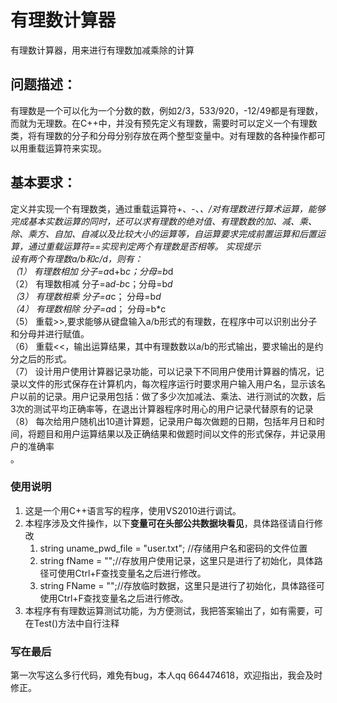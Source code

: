 # 有理数计算器
有理数计算器，用来进行有理数加减乘除的计算
## 问题描述：
有理数是一个可以化为一个分数的数，例如2/3，533/920，-12/49都是有理数，而就为无理数。在C++中，并没有预先定义有理数，需要时可以定义一个有理数类，将有理数的分子和分母分别存放在两个整型变量中。对有理数的各种操作都可以用重载运算符来实现。
## 基本要求：
定义并实现一个有理数类，通过重载运算符+、-、*、/对有理数进行算术运算，能够完成基本实数运算的同时，还可以求有理数的绝对值、有理数数的加、减、乘、除、乘方、自加、自减以及比较大小的运算等，自运算要求完成前置运算和后置运算，通过重载运算符==实现判定两个有理数是否相等。
实现提示</br>
设有两个有理数a/b和c/d，则有：</br>
（1）	有理数相加  分子=a*d+b*c；分母=b*d</br>
（2）	有理数相减  分子=a*d-b*c；分母=b*d</br>
（3）	有理数相乘  分子=a*c；    分母=b*d</br>
（4）	有理数相除  分子=a*d；    分母=b*c</br>
（5）	重载>>,要求能够从键盘输入a/b形式的有理数，在程序中可以识别出分子和分母并进行赋值。</br>
（6）	重载<<，输出运算结果，其中有理数数以a/b的形式输出，要求输出的是约分之后的形式。</br>
（7）	设计用户使用计算器记录功能，可以记录下不同用户使用计算器的情况，记录以文件的形式保存在计算机内，每次程序运行时要求用户输入用户名，显示该名户以前的记录。用户记录用包括：做了多少次加减法、乘法、进行测试的次数，后3次的测试平均正确率等，在退出计算器程序时用心的用户记录代替原有的记录</br>
（8）	每次给用户随机出10道计算题，记录用户每次做题的日期，包括年月日和时间，将题目和用户运算结果以及正确结果和做题时间以文件的形式保存，并记录用户的准确率</br>。


### 使用说明
1. 这是一个用C++语言写的程序，使用VS2010进行调试。
2. 本程序涉及文件操作，以下**变量可在头部公共数据块看见**，具体路径请自行修改
   1. string uname_pwd_file = "user.txt";  //存储用户名和密码的文件位置
   2. string fName = "";//存放用户使用记录，这里只是进行了初始化，具体路径可使用Ctrl+F查找变量名之后进行修改。
   3. string FName = "";//存放临时数据，这里只是进行了初始化，具体路径可使用Ctrl+F查找变量名之后进行修改。
3. 本程序有有理数运算测试功能，为方便测试，我把答案输出了，如有需要，可在Test()方法中自行注释

### 写在最后
第一次写这么多行代码，难免有bug，本人qq 664474618，欢迎指出，我会及时修正。

    
   
